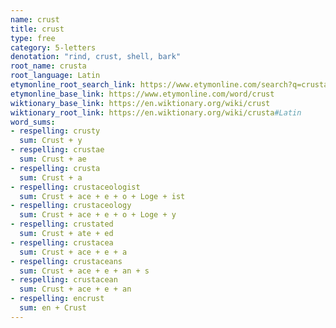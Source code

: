 ```yaml
---
name: crust
title: crust
type: free
category: 5-letters
denotation: "rind, crust, shell, bark"
root_name: crusta
root_language: Latin
etymonline_root_search_link: https://www.etymonline.com/search?q=crusta
etymonline_base_link: https://www.etymonline.com/word/crust
wiktionary_base_link: https://en.wiktionary.org/wiki/crust
wiktionary_root_link: https://en.wiktionary.org/wiki/crusta#Latin
word_sums:
- respelling: crusty
  sum: Crust + y
- respelling: crustae
  sum: Crust + ae
- respelling: crusta
  sum: Crust + a
- respelling: crustaceologist
  sum: Crust + ace + e + o + Loge + ist
- respelling: crustaceology
  sum: Crust + ace + e + o + Loge + y
- respelling: crustated
  sum: Crust + ate + ed
- respelling: crustacea
  sum: Crust + ace + e + a
- respelling: crustaceans
  sum: Crust + ace + e + an + s
- respelling: crustacean
  sum: Crust + ace + e + an
- respelling: encrust
  sum: en + Crust
---
```

